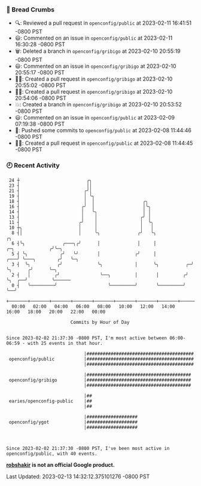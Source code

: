 ### 🍞 Bread Crumbs

 * 🔍: Reviewed a pull request in  `openconfig/public` at 2023-02-11 16:41:51 -0800 PST
 * 😃: Commented on an issue in `openconfig/public` at 2023-02-11 16:30:28 -0800 PST
 * 🗑: Deleted a branch in `openconfig/gribigo` at 2023-02-10 20:55:19 -0800 PST
 * 😃: Commented on an issue in `openconfig/gribigo` at 2023-02-10 20:55:17 -0800 PST
 * ✍🏼: Created a pull request in `openconfig/gribigo` at 2023-02-10 20:55:02 -0800 PST
 * ✍🏼: Created a pull request in `openconfig/gribigo` at 2023-02-10 20:54:06 -0800 PST
 * 💥: Created a branch in `openconfig/gribigo` at 2023-02-10 20:53:52 -0800 PST
 * 😃: Commented on an issue in `openconfig/public` at 2023-02-09 07:19:38 -0800 PST
 * 🚢: Pushed some commits to `openconfig/public` at 2023-02-08 11:44:46 -0800 PST
 * ✍🏼: Created a pull request in `openconfig/public` at 2023-02-08 11:44:45 -0800 PST

### 🕘 Recent Activity
```
 24 ┼                         ╭╮
 23 ┤                         ││
 21 ┤                        ╭╯│
 19 ┤                        │ ╰╮
 18 ┤                        │  │                  ╭╮
 16 ┤                       ╭╯  │                  │╰╮
 14 ┤                       │   ╰╮                 │ │
 13 ┤                       │    │                ╭╯ │
 11 ┤                      ╭╯    │                │  ╰╮
 10 ┼╮                     │     │                │   │
  8 ┤│                     │     ╰╮              ╭╯   ╰╮                                  ╭╮
  6 ┤╰╮              ╭───╮╭╯      │              │     │                 ╭─╮             ╭╯╰─╮
  5 ┤ ╰╮            ╭╯   ╰╯       │             ╭╯     │             ╭───╯ ╰───╮        ╭╯   ╰─╮
  3 ┤  ╰╮          ╭╯             ╰╮            │      ╰╮          ╭─╯         ╰╮      ╭╯      ╰─╮
  2 ┤   │         ╭╯               ╰──╮         │       │         ╭╯            ╰╮  ╭──╯         ╰──────
  0 ┤   ╰─────────╯                   ╰─────────╯       ╰─────────╯              ╰──╯
    +───────+───────+───────+───────+───────+───────+───────+───────+───────+───────+───────+───────+────
  00:00   02:00   04:00   06:00   08:00   10:00   12:00   14:00   16:00   18:00   20:00   22:00   00:00   

						Commits by Hour of Day


Since 2023-02-02 21:37:30 -0800 PST, I'm most active between 06:00-06:59 - with 25 events in that hour.

```



```
                             |########################################
 openconfig/public           |########################################
                             |########################################

                             |#######################################
 openconfig/gribigo          |#######################################
                             |#######################################

                             |##
 earies/openconfig-public    |##
                             |##

                             |###################
 openconfig/ygot             |###################
                             |###################



Since 2023-02-02 21:37:30 -0800 PST, I've been most active in openconfig/public, with 40 events.

```
**[robshakir](mailto:robjs@google.com) is not an official Google product.**  


Last Updated: 2023-02-13 14:32:12.375101276 -0800 PST

